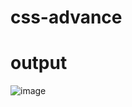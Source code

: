 # css-advance
# output
![image](https://github.com/srivarshan123/css-advance/assets/103185133/29cd465f-b421-48ca-8028-d64da04e015c)
